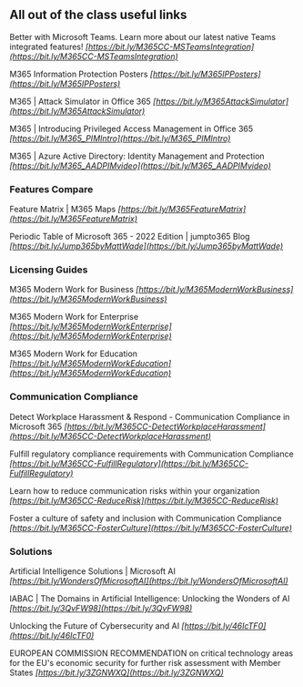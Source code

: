 ## All out of the class useful links
Better with Microsoft Teams. Learn more about our latest native Teams integrated features!
_[https://bit.ly/M365CC-MSTeamsIntegration](https://bit.ly/M365CC-MSTeamsIntegration)_

M365 Information Protection Posters
_[https://bit.ly/M365IPPosters](https://bit.ly/M365IPPosters)_

M365 | Attack Simulator in Office 365
_[https://bit.ly/M365AttackSimulator](https://bit.ly/M365AttackSimulator)_

M365 | Introducing Privileged Access Management in Office 365
_[https://bit.ly/M365_PIMIntro](https://bit.ly/M365_PIMIntro)_

M365 | Azure Active Directory: Identity Management and Protection
_[https://bit.ly/M365_AADPIMvideo](https://bit.ly/M365_AADPIMvideo)_


### Features Compare
Feature Matrix | M365 Maps
_[https://bit.ly/M365FeatureMatrix](https://bit.ly/M365FeatureMatrix)_

Periodic Table of Microsoft 365 - 2022 Edition | jumpto365 Blog
_[https://bit.ly/Jump365byMattWade](https://bit.ly/Jump365byMattWade)_


### Licensing Guides
M365 Modern Work for Business
_[https://bit.ly/M365ModernWorkBusiness](https://bit.ly/M365ModernWorkBusiness)_

M365 Modern Work for Enterprise
_[https://bit.ly/M365ModernWorkEnterprise](https://bit.ly/M365ModernWorkEnterprise)_

M365 Modern Work for Education
_[https://bit.ly/M365ModernWorkEducation](https://bit.ly/M365ModernWorkEducation)_


### Communication Compliance
Detect Workplace Harassment & Respond - Communication Compliance in Microsoft 365
_[https://bit.ly/M365CC-DetectWorkplaceHarassment](https://bit.ly/M365CC-DetectWorkplaceHarassment)_

Fulfill regulatory compliance requirements with Communication Compliance​
_[https://bit.ly/M365CC-FulfillRegulatory](https://bit.ly/M365CC-FulfillRegulatory)_

Learn how to reduce communication risks within your organization
_[https://bit.ly/M365CC-ReduceRisk](https://bit.ly/M365CC-ReduceRisk)_

Foster a culture of safety and inclusion with Communication Compliance​
_[https://bit.ly/M365CC-FosterCulture](https://bit.ly/M365CC-FosterCulture)_


### Solutions

Artificial Intelligence Solutions | Microsoft AI
_[https://bit.ly/WondersOfMicrosoftAI](https://bit.ly/WondersOfMicrosoftAI)_

IABAC | The Domains in Artificial Intelligence: Unlocking the Wonders of AI
_[https://bit.ly/3QvFW98](https://bit.ly/3QvFW98)_

Unlocking the Future of Cybersecurity and AI
_[https://bit.ly/46IcTF0](https://bit.ly/46IcTF0)_

EUROPEAN COMMISSION RECOMMENDATION on critical technology areas for the EU's economic security for further risk assessment with Member States
_[https://bit.ly/3ZGNWXQ](https://bit.ly/3ZGNWXQ)_
